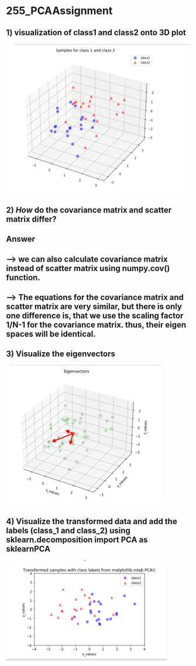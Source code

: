 # 255_PCAAssignment

 ## 1) visualization of class1 and class2 onto 3D plot 
 ![fig1](https://github.com/prasannapalle/255_PCAAssignment/blob/master/images/fig1.PNG)
 
 
 ## 2) *How* do the covariance matrix and scatter matrix differ? 
 
 ## Answer
 ## --> we can also calculate covariance matrix instead of scatter matrix using numpy.cov() function.
 ## --> The equations for the covariance matrix and scatter matrix are very similar, but there is only one difference is, that we use the scaling factor 1/N-1 for the covariance matrix. thus, their eigen spaces will be identical.


## 3) Visualize the eigenvectors
 ![fig2](https://github.com/prasannapalle/255_PCAAssignment/blob/master/images/fig2.PNG)

## 4) Visualize the transformed data and add the labels (class_1 and class_2) using sklearn.decomposition import PCA as sklearnPCA
 ![fig3](https://github.com/prasannapalle/255_PCAAssignment/blob/master/images/fig3.PNG)
